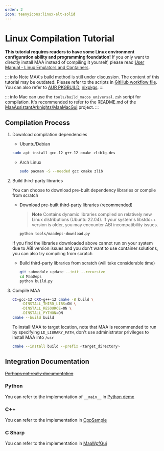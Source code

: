 ```yaml
---
order: 2
icon: teenyicons:linux-alt-solid
---
```


# Linux Compilation Tutorial

**This tutorial requires readers to have some Linux environment configuration ability and programming foundation!** If you only want to directly install MAA instead of compiling it yourself, please read [User Manual - Linux Emulators and Containers](../manual/device/linux.md).

::: info Note
MAA's build method is still under discussion. The content of this tutorial may be outdated. Please refer to the scripts in [GitHub workflow file](https://github.com/MaaAssistantArknights/MaaAssistantArknights/blob/master/.github/workflows/ci.yml#L134). You can also refer to [AUR PKGBUILD](https://aur.archlinux.org/cgit/aur.git/tree/PKGBUILD?h=maa-assistant-arknights), [nixpkgs](https://github.com/NixOS/nixpkgs/blob/nixos-unstable/pkgs/by-name/ma/maa-assistant-arknights/package.nix).
:::

::: info
Mac can use the `tools/build_macos_universal.zsh` script for compilation. It's recommended to refer to the README.md of the [MaaAssistantArknights/MaaMacGui](https://github.com/MaaAssistantArknights/MaaMacGui) project.
:::

## Compilation Process

1. Download compilation dependencies

    - Ubuntu/Debian

    ```bash
    sudo apt install gcc-12 g++-12 cmake zlib1g-dev
    ```

    - Arch Linux

        ```bash
        sudo pacman -S --needed gcc cmake zlib
        ```

2. Build third-party libraries

    You can choose to download pre-built dependency libraries or compile from scratch

    - Download pre-built third-party libraries (recommended)

        > **Note**
        > Contains dynamic libraries compiled on relatively new Linux distributions (Ubuntu 22.04). If your system's libstdc++ version is older, you may encounter ABI incompatibility issues.

        ```bash
        python tools/maadeps-download.py
        ```

    If you find the libraries downloaded above cannot run on your system due to ABI version issues and you don't want to use container solutions, you can also try compiling from scratch

    - Build third-party libraries from scratch (will take considerable time)

        ```bash
        git submodule update --init --recursive
        cd MaaDeps
        python build.py
        ```

3. Compile MAA

    ```bash
    CC=gcc-12 CXX=g++-12 cmake -B build \
        -DINSTALL_THIRD_LIBS=ON \
        -DINSTALL_RESOURCE=ON \
        -DINSTALL_PYTHON=ON
    cmake --build build
    ```

    To install MAA to target location, note that MAA is recommended to run by specifying `LD_LIBRARY_PATH`, don't use administrator privileges to install MAA into `/usr`

    ```bash
    cmake --install build --prefix <target_directory>
    ```

## Integration Documentation

[~~Perhaps not really documentation~~](../protocol/integration.md)

### Python

You can refer to the implementation of `__main__` in [Python demo](https://github.com/MaaAssistantArknights/MaaAssistantArknights/blob/master/src/Python/sample.py)

### C++

You can refer to the implementation in [CppSample](https://github.com/MaaAssistantArknights/MaaAssistantArknights/blob/master/src/Cpp/main.cpp)

### C Sharp

<!-- Do not use C#, MD003/heading-style: Heading style [Expected: atx; Actual: atx_closed] -->

You can refer to the implementation in [MaaWpfGui](https://github.com/MaaAssistantArknights/MaaAssistantArknights/blob/master/src/MaaWpfGui/Main/AsstProxy.cs)
